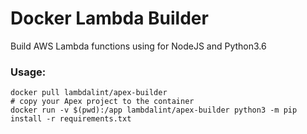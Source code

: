 # Docker Lambda Builder

Build AWS Lambda functions using for NodeJS and Python3.6

### Usage:

```shell
docker pull lambdalint/apex-builder
# copy your Apex project to the container
docker run -v $(pwd):/app lambdalint/apex-builder python3 -m pip install -r requirements.txt
```
